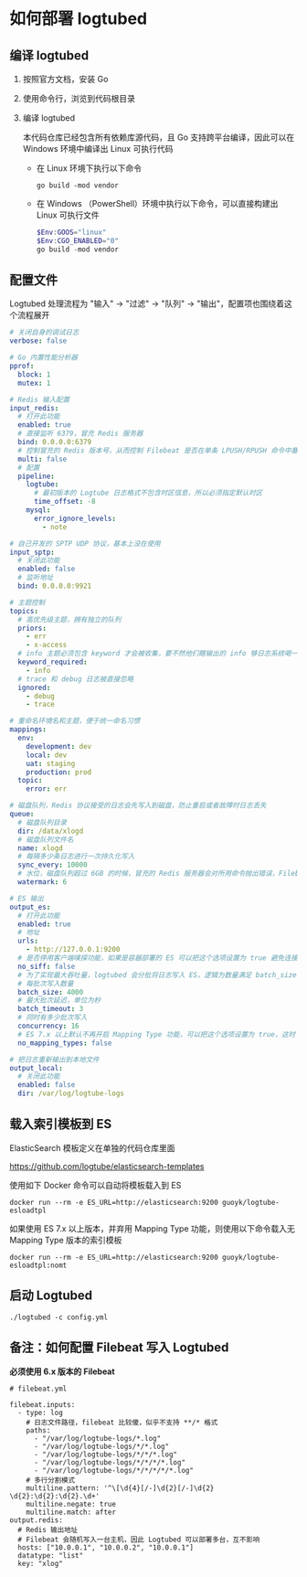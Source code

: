 # 如何部署 logtubed

## 编译 logtubed

1. 按照官方文档，安装 Go
2. 使用命令行，浏览到代码根目录
3. 编译 logtubed

   本代码仓库已经包含所有依赖库源代码，且 Go 支持跨平台编译，因此可以在 Windows 环境中编译出 Linux 可执行代码

    * 在 Linux 环境下执行以下命令

        ```shell
        go build -mod vendor
        ```

    * 在 Windows （PowerShell）环境中执行以下命令，可以直接构建出 Linux 可执行文件

        ```powershell
        $Env:GOOS="linux"
        $Env:CGO_ENABLED="0"
        go build -mod vendor
        ```

## 配置文件

Logtubed 处理流程为 "输入" -> "过滤" -> "队列" -> "输出"，配置项也围绕着这个流程展开

```yaml
# 关闭自身的调试日志
verbose: false

# Go 内置性能分析器
pprof:
  block: 1
  mutex: 1

# Redis 输入配置
input_redis:
  # 打开此功能
  enabled: true
  # 直接监听 6379，冒充 Redis 服务器
  bind: 0.0.0.0:6379
  # 控制冒充的 Redis 版本号，从而控制 Filebeat 是否在单条 LPUSH/RPUSH 命令中塞多条日志
  multi: false
  # 配置
  pipeline:
    logtube:
      # 最初版本的 Logtube 日志格式不包含时区信息，所以必须指定默认时区
      time_offset: -8
    mysql:
      error_ignore_levels:
        - note

# 自己开发的 SPTP UDP 协议，基本上没在使用
input_sptp:
  # 关闭此功能
  enabled: false
  # 监听地址
  bind: 0.0.0.0:9921

# 主题控制
topics:
  # 高优先级主题，拥有独立的队列
  priors:
    - err
    - x-access
  # info 主题必须包含 keyword 才会被收集，要不然他们瞎输出的 info 够日志系统喝一壶
  keyword_required:
    - info
  # trace 和 debug 日志被直接忽略
  ignored:
    - debug
    - trace

# 重命名环境名和主题，便于统一命名习惯
mappings:
  env:
    development: dev
    local: dev
    uat: staging
    production: prod
  topic:
    error: err

# 磁盘队列，Redis 协议接受的日志会先写入到磁盘，防止重启或者故障时日志丢失
queue:
  # 磁盘队列目录
  dir: /data/xlogd
  # 磁盘队列文件名
  name: xlogd
  # 每隔多少条日志进行一次持久化写入
  sync_every: 10000
  # 水位，磁盘队列超过 6GB 的时候，冒充的 Redis 服务器会对所用命令抛出错误，Filebeat 收到错误就会暂停写入并重连
  watermark: 6

# ES 输出
output_es:
  # 打开此功能
  enabled: true
  # 地址
  urls:
    - http://127.0.0.1:9200
  # 是否停用客户端嗅探功能，如果是容器部署的 ES 可以把这个选项设置为 true 避免连接不到服务器
  no_siff: false
  # 为了实现最大吞吐量，logtubed 会分批将日志写入 ES，逻辑为数量满足 batch_size 时，或者等待超过 batch_timeout 秒后，将该批次写入 ES
  # 每批次写入数量
  batch_size: 4000
  # 最大批次延迟，单位为秒
  batch_timeout: 3
  # 同时有多少批次写入
  concurrency: 16
  # ES 7.x 以上默认不再开启 Mapping Type 功能，可以把这个选项设置为 true，这时 logtubed 输出 ES 不再设置 Mapping Type
  no_mapping_types: false

# 把日志重新输出到本地文件
output_local:
  # 关闭此功能
  enabled: false
  dir: /var/log/logtube-logs
```

## 载入索引模板到 ES

ElasticSearch 模板定义在单独的代码仓库里面

https://github.com/logtube/elasticsearch-templates

使用如下 Docker 命令可以自动将模板载入到 ES

```shell
docker run --rm -e ES_URL=http://elasticsearch:9200 guoyk/logtube-esloadtpl
```

如果使用 ES 7.x 以上版本，并弃用 Mapping Type 功能，则使用以下命令载入无 Mapping Type 版本的索引模板

```shell
docker run --rm -e ES_URL=http://elasticsearch:9200 guoyk/logtube-esloadtpl:nomt
```

## 启动 Logtubed

```
./logtubed -c config.yml
```

## 备注：如何配置 Filebeat 写入 Logtubed

**必须使用 6.x 版本的 Filebeat**

```
# filebeat.yml

filebeat.inputs:
  - type: log
    # 日志文件路径，filebeat 比较傻，似乎不支持 **/* 格式
    paths:
      - "/var/log/logtube-logs/*.log"
      - "/var/log/logtube-logs/*/*.log"
      - "/var/log/logtube-logs/*/*/*.log"
      - "/var/log/logtube-logs/*/*/*/*.log"
      - "/var/log/logtube-logs/*/*/*/*/*.log"
    # 多行分割模式
    multiline.pattern: '^\[\d{4}[/-]\d{2}[/-]\d{2} \d{2}:\d{2}:\d{2}.\d+'
    multiline.negate: true
    multiline.match: after
output.redis:
  # Redis 输出地址
  # Filebeat 会随机写入一台主机，因此 Logtubed 可以部署多台，互不影响
  hosts: ["10.0.0.1", "10.0.0.2", "10.0.0.1"]
  datatype: "list"
  key: "xlog"
```
